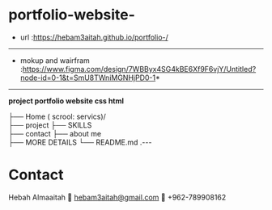 # portfolio-website-
*  url :https://hebam3aitah.github.io/portfolio-/
---
*  mokup and wairfram :https://www.figma.com/design/7WBByx4SG4kBE6Xf9F6vjY/Untitled?node-id=0-1&t=SmU8TWniMGNHjPD0-1*
---
**project portfolio website css html**

├── Home ( scrool: servics)/        
├── project
├── SKILLS     
├── contact 
├── about me     
├── MORE DETAILS
└── README.md
.---
# Contact
Hebah Almaaitah
📧 hebam3aitah@gmail.com
📱 +962-789908162

